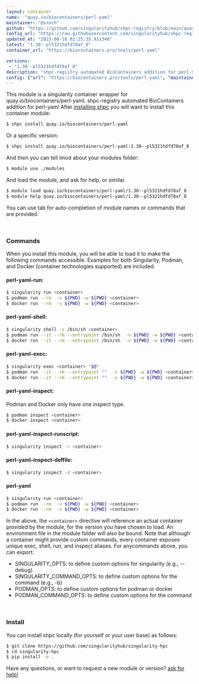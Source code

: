 ```yaml
---
layout: container
name:  "quay.io/biocontainers/perl-yaml"
maintainer: "@vsoch"
github: "https://github.com/singularityhub/shpc-registry/blob/main/quay.io/biocontainers/perl-yaml/container.yaml"
config_url: "https://raw.githubusercontent.com/singularityhub/shpc-registry/main/quay.io/biocontainers/perl-yaml/container.yaml"
updated_at: "2023-08-18 02:25:35.911348"
latest: "1.30--pl5321hdfd78af_0"
container_url: "https://biocontainers.pro/tools/perl-yaml"

versions:
 - "1.30--pl5321hdfd78af_0"
description: "shpc-registry automated BioContainers addition for perl-yaml"
config: {"url": "https://biocontainers.pro/tools/perl-yaml", "maintainer": "@vsoch", "description": "shpc-registry automated BioContainers addition for perl-yaml", "latest": {"1.30--pl5321hdfd78af_0": "sha256:41a30a1933bd6c3e6c6c25a13af2588d854886e6c5c6cb49a5fdcc01c828f05d"}, "tags": {"1.30--pl5321hdfd78af_0": "sha256:41a30a1933bd6c3e6c6c25a13af2588d854886e6c5c6cb49a5fdcc01c828f05d"}, "docker": "quay.io/biocontainers/perl-yaml"}
---
```


This module is a singularity container wrapper for quay.io/biocontainers/perl-yaml.
shpc-registry automated BioContainers addition for perl-yaml
After [installing shpc](#install) you will want to install this container module:


```bash
$ shpc install quay.io/biocontainers/perl-yaml
```

Or a specific version:

```bash
$ shpc install quay.io/biocontainers/perl-yaml:1.30--pl5321hdfd78af_0
```

And then you can tell lmod about your modules folder:

```bash
$ module use ./modules
```

And load the module, and ask for help, or similar.

```bash
$ module load quay.io/biocontainers/perl-yaml/1.30--pl5321hdfd78af_0
$ module help quay.io/biocontainers/perl-yaml/1.30--pl5321hdfd78af_0
```

You can use tab for auto-completion of module names or commands that are provided.

<br>

### Commands

When you install this module, you will be able to load it to make the following commands accessible.
Examples for both Singularity, Podman, and Docker (container technologies supported) are included.

#### perl-yaml-run:

```bash
$ singularity run <container>
$ podman run --rm  -v ${PWD} -w ${PWD} <container>
$ docker run --rm  -v ${PWD} -w ${PWD} <container>
```

#### perl-yaml-shell:

```bash
$ singularity shell -s /bin/sh <container>
$ podman run --it --rm --entrypoint /bin/sh  -v ${PWD} -w ${PWD} <container>
$ docker run --it --rm --entrypoint /bin/sh  -v ${PWD} -w ${PWD} <container>
```

#### perl-yaml-exec:

```bash
$ singularity exec <container> "$@"
$ podman run --it --rm --entrypoint ""  -v ${PWD} -w ${PWD} <container> "$@"
$ docker run --it --rm --entrypoint ""  -v ${PWD} -w ${PWD} <container> "$@"
```

#### perl-yaml-inspect:

Podman and Docker only have one inspect type.

```bash
$ podman inspect <container>
$ docker inspect <container>
```

#### perl-yaml-inspect-runscript:

```bash
$ singularity inspect -r <container>
```

#### perl-yaml-inspect-deffile:

```bash
$ singularity inspect -d <container>
```



#### perl-yaml

```bash
$ singularity run <container>
$ podman run --rm  -v ${PWD} -w ${PWD} <container>
$ docker run --rm  -v ${PWD} -w ${PWD} <container>
```


In the above, the `<container>` directive will reference an actual container provided
by the module, for the version you have chosen to load. An environment file in the
module folder will also be bound. Note that although a container
might provide custom commands, every container exposes unique exec, shell, run, and
inspect aliases. For anycommands above, you can export:

 - SINGULARITY_OPTS: to define custom options for singularity (e.g., --debug)
 - SINGULARITY_COMMAND_OPTS: to define custom options for the command (e.g., -b)
 - PODMAN_OPTS: to define custom options for podman or docker
 - PODMAN_COMMAND_OPTS: to define custom options for the command

<br>

### Install

You can install shpc locally (for yourself or your user base) as follows:

```bash
$ git clone https://github.com/singularityhub/singularity-hpc
$ cd singularity-hpc
$ pip install -e .
```

Have any questions, or want to request a new module or version? [ask for help!](https://github.com/singularityhub/singularity-hpc/issues)